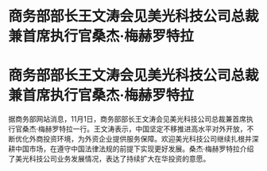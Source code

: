 # 商务部部长王文涛会见美光科技公司总裁兼首席执行官桑杰·梅赫罗特拉

# 商务部部长王文涛会见美光科技公司总裁兼首席执行官桑杰·梅赫罗特拉

据商务部网站消息，11月1日，商务部部长王文涛会见美光科技公司总裁兼首席执行官桑杰·梅赫罗特拉一行。王文涛表示，中国坚定不移推进高水平对外开放，不断优化外商投资环境，为外资企业提供服务保障。欢迎美光科技公司继续扎根并深耕中国市场，在遵守中国法律法规的前提下实现更好发展。桑杰·梅赫罗特拉介绍了美光科技公司业务发展情况，表达了持续扩大在华投资的意愿。

